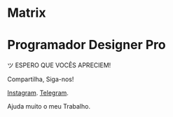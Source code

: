 # Matrix

<h1>Programador Designer Pro</h1>
ツ ESPERO QUE VOCÊS APRECIEM!

Compartilha, Siga-nos!

<a href="https://www.instagram.com/programadordesignerpro/">Instagram</a>.
<a href="https://t.me/programadordesignerpro">Telegram</a>.

Ajuda muito o meu Trabalho.
